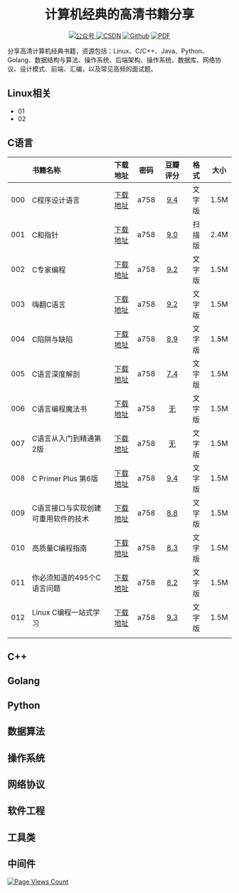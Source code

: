<h1 align="center">计算机经典的高清书籍分享</h1>
<p align="center"><a href="https://cdn.jsdelivr.net/gh/chopin11/image001/bcxy-000.jpeg"><img src="https://img.shields.io/badge/%E5%85%AC%E4%BC%97%E5%8F%B7-%E7%BC%96%E7%A8%8B%E4%BF%AE%E5%85%BB-orange" alt="公众号"> </a><a href="https://blog.csdn.net/chopin11vip"><img src="https://img.shields.io/badge/CSDN-%E7%BC%96%E7%A8%8B%E4%BF%AE%E5%85%BB-green" alt="CSDN"></a> <a href="https://github.com/chopin11"><img src="https://img.shields.io/badge/Github-%E5%8D%81%E4%B8%80%E6%9C%88%E7%9A%84%E8%82%96%E9%82%A6-blue" alt="Github"></a> <a href="https://github.com/chopin11/CS-Books"><img src="https://img.shields.io/badge/PDF-免费高清电子书-red.svg" alt="PDF"></a></p>

分享高清计算机经典书籍，资源包括：Linux、C/C++、Java、Python、Golang、数据结构与算法、操作系统、后端架构、操作系统、数据库、网络协议、设计模式、前端、汇编，以及常见高频的面试题。

## Linux相关

- 01
- 02

## C语言

|      | 书籍名称                            |   下载地址   | 密码 | 豆瓣评分 |  格式  | 大小 |
| ---- | :---------------------------------- | :----------: | ---- | :------: | :----: | :--: |
| 000  | C程序设计语言                       | [下载地址]() | a758 |   [9.4](https://book.douban.com/subject/1139336/)    | 文字版 | 1.5M |
| 001  | C和指针                             | [下载地址]() | a758 |   [9.0](https://book.douban.com/subject/3012360/)    | 扫描版 | 2.4M |
| 002  | C专家编程                           | [下载地址]() | a758 |   [9.2](https://book.douban.com/subject/2377310/)    | 文字版 | 1.5M |
| 003  | 嗨翻C语言                           | [下载地址]() | a758 |   [9.2](https://book.douban.com/subject/25703412/)    | 文字版 | 1.5M |
| 004  | C陷阱与缺陷                         | [下载地址]() | a758 |   [8.9](https://book.douban.com/subject/2778632/)    | 文字版 | 1.5M |
| 005  | C语言深度解剖                       | [下载地址]() | a758 |   [7.4](https://book.douban.com/subject/4924419/)    | 文字版 | 1.5M |
| 006  | C语言编程魔法书                     | [下载地址]() | a758 |   [无](https://book.douban.com/subject/27104080/)    | 文字版 | 1.5M |
| 007  | C语言从入门到精通第2版              | [下载地址]() | a758 |   [无](https://book.douban.com/subject/30687846/)    | 文字版 | 1.5M |
| 008  | C Primer Plus 第6版                 | [下载地址]() | a758 |   [9.4](https://book.douban.com/subject/26792521/)    | 文字版 | 1.5M |
| 009  | C语言接口与实现创建可重用软件的技术 | [下载地址]() | a758 |   [8.8](https://book.douban.com/subject/26771060/)    | 文字版 | 1.5M |
| 010  | 高质量C编程指南                     | [下载地址]() | a758 |   [8.3](https://book.douban.com/subject/20275979/)    | 文字版 | 1.5M |
| 011  | 你必须知道的495个C语言问题          | [下载地址]() | a758 |   [8.2](https://book.douban.com/subject/3422332/)    | 文字版 | 1.5M |
| 012  | Linux C编程一站式学习               | [下载地址]() | a758 |   [9.3](https://book.douban.com/subject/6025290/)    | 文字版 | 1.5M |
|      |                                     |              |      |          |        |      |



## C++

## Golang

## Python

## 数据算法

## 操作系统

## 网络协议

## 软件工程

## 工具类

## 中间件



[![Page Views Count](https://badges.toozhao.com/badges/01F3Y0CXF626EG3QQ76DHFHPJM/green.svg)](https://badges.toozhao.com/stats/01F3Y0CXF626EG3QQ76DHFHPJM "Get your own page views count badge on badges.toozhao.com")
